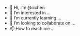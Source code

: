 - 👋 Hi, I’m @iiichen
- 👀 I’m interested in ...
- 🌱 I’m currently learning ...
- 💞️ I’m looking to collaborate on ...
- 📫 How to reach me ...

<!---
iiichen/iiichen is a ✨ special ✨ repository because its `README.md` (this file) appears on your GitHub profile.
You can click the Preview link to take a look at your changes.
--->
